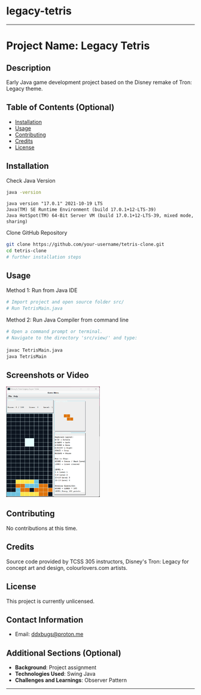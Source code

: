# legacy-tetris

---

# Project Name: Legacy Tetris

## Description
Early Java game development project based on the Disney remake of Tron: Legacy theme.



## Table of Contents (Optional)

- [Installation](#installation)
- [Usage](#usage)
- [Contributing](#contributing)
- [Credits](#credits)
- [License](#license)

## Installation
Check Java Version

```bash
java -version
```
```plaintext
java version "17.0.1" 2021-10-19 LTS
Java(TM) SE Runtime Environment (build 17.0.1+12-LTS-39)
Java HotSpot(TM) 64-Bit Server VM (build 17.0.1+12-LTS-39, mixed mode, sharing)
```
Clone GitHub Repository

```bash
git clone https://github.com/your-username/tetris-clone.git
cd tetris-clone
# further installation steps
```

## Usage

Method 1: Run from Java IDE

```bash
# Import project and open source folder src/
# Run TetrisMain.java
```

Method 2: Run Java Compiler from command line

```bash
# Open a command prompt or terminal.
# Navigate to the directory 'src/view/' and type:

javac TetrisMain.java
java TetrisMain

```

## Screenshots or Video
<img src="images/example.png" width="250px">

## Contributing
No contributions at this time.

## Credits
Source code provided by TCSS 305 instructors, Disney's Tron: Legacy for concept art and design, colourlovers.com artists.

## License
This project is currently unlicensed.

## Contact Information
- Email: ddxbugs@proton.me

## Additional Sections (Optional)
- **Background**: Project assignment
- **Technologies Used**: Swing Java
- **Challenges and Learnings**: Observer Pattern

---
